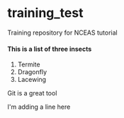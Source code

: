 # training_test
Training repository for NCEAS tutorial

#### This is a list of three insects
1. Termite
2. Dragonfly
3. Lacewing


Git is a great tool

I'm adding a line here
